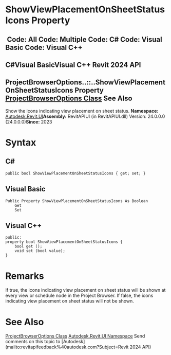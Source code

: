 # ShowViewPlacementOnSheetStatusIcons Property

﻿
 Code: All Code: Multiple Code: C# Code: Visual Basic Code: Visual C++   
---  
C#Visual BasicVisual C++
Revit 2024 API  
---  
ProjectBrowserOptions..::..ShowViewPlacementOnSheetStatusIcons Property   
[ProjectBrowserOptions Class](ec4ee328-a340-03bd-dc76-0812382d2eea.md "ProjectBrowserOptions Class") See Also  
---  
Show the icons indicating view placement on sheet status. 
**Namespace:** [Autodesk.Revit.UI](e86fd90a-8957-02a6-da7f-ced248966e3e.md "Autodesk.Revit.UI Namespace")**Assembly:** RevitAPIUI (in RevitAPIUI.dll) Version: 24.0.0.0 (24.0.0.0)**Since:** 2023 
# Syntax
C#  
---  
```text
public bool ShowViewPlacementOnSheetStatusIcons { get; set; }
```
  
Visual Basic  
---  
```text
Public Property ShowViewPlacementOnSheetStatusIcons As Boolean
	Get
	Set
```
  
Visual C++  
---  
```text
public:
property bool ShowViewPlacementOnSheetStatusIcons {
	bool get ();
	void set (bool value);
}
```
  
# Remarks
If true, the icons indicating view placement on sheet status will be shown at every view or schedule node in the Project Browser. If false, the icons indicating view placement on sheet status will not be shown. 
# See Also
[ProjectBrowserOptions Class](ec4ee328-a340-03bd-dc76-0812382d2eea.md "ProjectBrowserOptions Class")
[Autodesk.Revit.UI Namespace](e86fd90a-8957-02a6-da7f-ced248966e3e.md "Autodesk.Revit.UI Namespace")
Send comments on this topic to [Autodesk](mailto:revitapifeedback%40autodesk.com?Subject=Revit 2024 API)